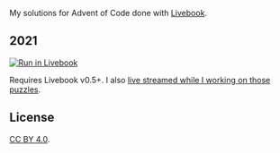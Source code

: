 My solutions for Advent of Code done with [Livebook](https://livebook.dev/).

## 2021

[![Run in Livebook](https://livebook.dev/badge/v1/pink.svg)](https://livebook.dev/run?url=https%3A%2F%2Fgithub.com%2Fjosevalim%2Faoc%2Fblob%2Fmain%2F2021%2Findex.livemd)

Requires Livebook v0.5+. I also [live streamed while I working on those puzzles](https://www.twitch.tv/collections/k_DLnk2tvBa-fQ).

## License

[CC BY 4.0](https://creativecommons.org/licenses/by/4.0/).
